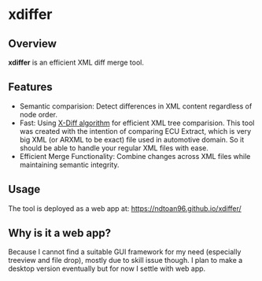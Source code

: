 # xdiffer
## Overview
**xdiffer** is an efficient XML diff merge tool.

## Features
- Semantic comparision: Detect differences in XML content regardless of node order.
- Fast: Using [X-Diff algorithm](https://pages.cs.wisc.edu/~yuanwang/papers/xdiff.pdf) for efficient XML tree comparision. This tool was created with the intention of comparing ECU Extract, which is very big XML (or ARXML to be exact) file used in automotive domain. So it should be able to handle your regular XML files with ease.
- Efficient Merge Functionality: Combine changes across XML files while maintaining semantic integrity.

## Usage
The tool is deployed as a web app at: https://ndtoan96.github.io/xdiffer/

## Why is it a web app?
Because I cannot find a suitable GUI framework for my need (especially treeview and file drop), mostly due to skill issue though. I plan to make a desktop version eventually but for now I settle with web app.
